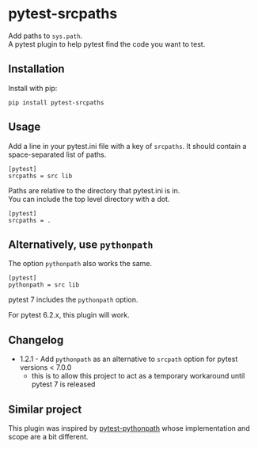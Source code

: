 # pytest-srcpaths

Add paths to `sys.path`.  
A pytest plugin to help pytest find the code you want to test.


## Installation

Install with pip:

    pip install pytest-srcpaths


## Usage

Add a line in your pytest.ini file with a key of `srcpaths`.
It should contain a space-separated list of paths.

    [pytest]
    srcpaths = src lib

Paths are relative to the directory that pytest.ini is in.  
You can include the top level directory with a dot.

    [pytest]
    srcpaths = .

## Alternatively, use `pythonpath`

The option `pythonpath` also works the same.

    [pytest]
    pythonpath = src lib

pytest 7 includes the `pythonpath` option.

For pytest 6.2.x, this plugin will work.


## Changelog

* 1.2.1 - Add `pythonpath` as an alternative to `srcpath` option for pytest versions < 7.0.0
  * this is to allow this project to act as a temporary workaround until pytest 7 is released

## Similar project

This plugin was inspired by [pytest-pythonpath](https://pypi.org/project/pytest-pythonpath/) whose implementation and scope are a bit different.
